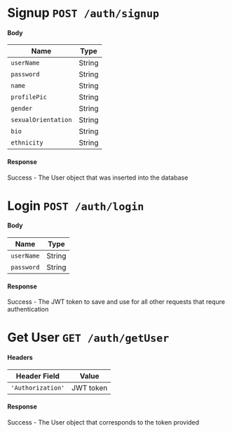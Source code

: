 # Signup `POST /auth/signup`

#### Body                                     

| Name          | Type          |
| ------------- |-------------| 
| `userName`      | String | 
| `password`      | String      
| `name` | String      | 
|`profilePic`|String|
|`gender`|String|
|`sexualOrientation`|String
|`bio`|String
|`ethnicity`|String

#### Response
Success - The User object that was inserted into the database


# Login `POST /auth/login`

#### Body

|Name|Type
|---|---
|`userName`|String
|`password`|String

#### Response
Success - The JWT token to save and use for all other requests that requre authentication

# Get User `GET /auth/getUser`

#### Headers

|Header Field|Value
|---|---
|`'Authorization'`|JWT token

#### Response
Success - The User object that corresponds to the token provided

